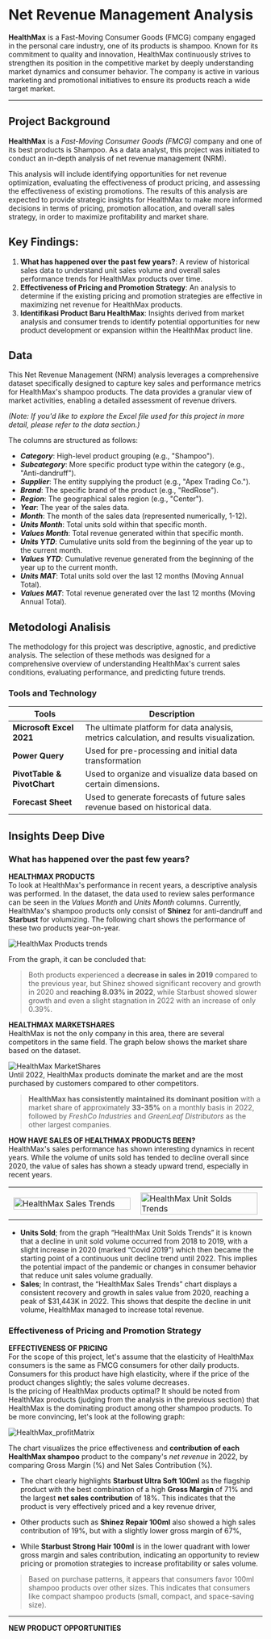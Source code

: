 # Net Revenue Management Analysis

**HealthMax** is a Fast-Moving Consumer Goods (FMCG) company engaged in the personal care industry, one of its products is shampoo. Known for its commitment to quality and innovation, HealthMax continuously strives to strengthen its position in the competitive market by deeply understanding market dynamics and consumer behavior. The company is active in various marketing and promotional initiatives to ensure its products reach a wide target market.

---

## Project Background  

**HealthMax** is a *Fast-Moving Consumer Goods (FMCG)* company and one of its best products is Shampoo. As a data analyst, this project was initiated to conduct an in-depth analysis of net revenue management (NRM).   

This analysis will include identifying opportunities for net revenue optimization, evaluating the effectiveness of product pricing, and assessing the effectiveness of existing promotions. The results of this analysis are expected to provide strategic insights for HealthMax to make more informed decisions in terms of pricing, promotion allocation, and overall sales strategy, in order to maximize profitability and market share. 

## Key Findings:
1. **What has happened over the past few years?**: A review of historical sales data to understand unit sales volume and overall sales performance trends for HealthMax products over time.   
2. **Effectiveness of Pricing and Promotion Strategy**: An analysis to determine if the existing pricing and promotion strategies are effective in maximizing net revenue for HealthMax products. 
3. **Identifikasi Product Baru HealthMax**: Insights derived from market analysis and consumer trends to identify potential opportunities for new product development or expansion within the HealthMax product line.


## Data
This Net Revenue Management (NRM) analysis leverages a comprehensive dataset specifically designed to capture key sales and performance metrics for HealthMax's shampoo products. The data provides a granular view of market activities, enabling a detailed assessment of revenue drivers. 

*(Note: If you'd like to explore the Excel file used for this project in more detail, please refer to the data section.)* 

The columns are structured as follows:
- ***Category***: High-level product grouping (e.g., "Shampoo").
- ***Subcategory***: More specific product type within the category (e.g., "Anti-dandruff").
- ***Supplier***: The entity supplying the product (e.g., "Apex Trading Co.").
- ***Brand***: The specific brand of the product (e.g., "RedRose").
- ***Region***: The geographical sales region (e.g., "Center").
- ***Year***: The year of the sales data.
- ***Month***: The month of the sales data (represented numerically, 1-12).
- ***Units Month***: Total units sold within that specific month.
- ***Values Month***: Total revenue generated within that specific month.
- ***Units YTD***: Cumulative units sold from the beginning of the year up to the current month.
- ***Values YTD***: Cumulative revenue generated from the beginning of the year up to the current month.
- ***Units MAT***: Total units sold over the last 12 months (Moving Annual Total).
- ***Values MAT***: Total revenue generated over the last 12 months (Moving Annual Total).

## Metodologi Analisis
The methodology for this project was descriptive, agnostic, and predictive analysis. The selection of these methods was designed for a comprehensive overview of understanding HealthMax's current sales conditions, evaluating performance, and predicting future trends.

### Tools and Technology
| Tools             | Description                                                                 |
|-------------------------|--------------------------------------------------------------------------------------|
| **Microsoft Excel 2021**     | The ultimate platform for data analysis, metrics calculation, and results visualization.      |
| **Power Query**     | Used for pre-processing and initial data transformation      |
| **PivotTable & PivotChart** | Used to organize and visualize data based on certain dimensions.   |
| **Forecast Sheet**      | Used to generate forecasts of future sales revenue based on historical data.             |


## Insights Deep Dive 
### What has happened over the past few years?
**HEALTHMAX PRODUCTS**   
To look at HealthMax's performance in recent years, a descriptive analysis was performed. In the dataset, the data used to review sales performance can be seen in the *Values Month* and *Units Month* columns. Currently, HealthMax's shampoo products only consist of **Shinez** for anti-dandruff and **Starbust** for volumizing. The following chart shows the performance of these two products year-on-year.

![HealthMax Products trends](./img/HealthMaxProductsTrends.png)   

From the graph, it can be concluded that:
> Both products experienced a **decrease in sales in 2019** compared to the previous year, but Shinez showed significant recovery and growth in 2020 and **reaching 8.03% in 2022**, while Starbust showed slower growth and even a slight stagnation in 2022 with an increase of only 0.39%.

**HEALTHMAX MARKETSHARES**   
HealthMax is not the only company in this area, there are several competitors in the same field. The graph below shows the market share based on the dataset. 

![HealthMax MarketShares](./img/HealthMax_MarketShares.png)   
Until 2022, HealthMax products dominate the market and are the most purchased by customers compared to other competitors.   
> **HealthMax has consistently maintained its dominant position** with a market share of approximately **33-35%** on a monthly basis in 2022, followed by *FreshCo Industries* and *GreenLeaf Distributors* as the other largest companies.


**HOW HAVE SALES OF HEALTHMAX PRODUCTS BEEN?**   
HealthMax's sales performance has shown interesting dynamics in recent years. While the volume of units sold has tended to decline overall since 2020, the value of sales has shown a steady upward trend, especially in recent years. 
<table>
  <tr>
    <td style="width: 50%; padding: 10px;">
      <img src="./img/HealthMax_Sales.png" alt="HealthMax Sales Trends" style="width: 100%;">
    </td>
    <td style="width: 50%; padding: 10px;">
      <img src="./img/HealthMax_Solds.png" alt="HealthMax Unit Solds Trends" style="width: 100%;">
    </td>
  </tr>
</table>   

- **Units Sold**; from the graph “HealthMax Unit Solds Trends” it is known that a decline in unit sold volume occurred from 2018 to 2019, with a slight increase in 2020 (marked “Covid 2019”) which then became the starting point of a continuous unit decline trend until 2022. This implies the potential impact of the pandemic or changes in consumer behavior that reduce unit sales volume gradually.
- **Sales**; In contrast, the “HealthMax Sales Trends” chart displays a consistent recovery and growth in sales value from 2020, reaching a peak of $31,443K in 2022. This shows that despite the decline in unit volume, HealthMax managed to increase total revenue.

### Effectiveness of Pricing and Promotion Strategy   
**EFFECTIVENESS OF PRICING**   
For the scope of this project, let's assume that the elasticity of HealthMax consumers is the same as FMCG consumers for other daily products. Consumers for this product have high elasticity, where if the price of the product changes slightly; the sales volume decreases.   
Is the pricing of HealthMax products optimal? It should be noted from HealthMax products (judging from the analysis in the previous section) that HealthMax is the dominating product among other shampoo products. To be more convincing, let's look at the following graph:

![HealthMax_profitMatrix](./img/HealthMax_profitMatrix.png)

The chart visualizes the price effectiveness and **contribution of each HealthMax shampoo** product to the company's *net revenue* in 2022, by comparing Gross Margin (%) and Net Sales Contribution (%).   
- The chart clearly highlights **Starbust Ultra Soft 100ml** as the flagship product with the best combination of a high **Gross Margin** of 71% and the largest **net sales contribution** of 18%. This indicates that the product is very effectively priced and a key revenue driver,

- Other products such as **Shinez Repair 100ml** also showed a high sales contribution of 19%, but with a slightly lower gross margin of 67%, 

- While **Starbust Strong Hair 100ml** is in the lower quadrant with lower gross margin and sales contribution, indicating an opportunity to review pricing or promotion strategies to increase profitability or sales volume.

> Based on purchase patterns, it appears that consumers favor 100ml shampoo products over other sizes. This indicates that consumers like compact shampoo products (small, compact, and space-saving size). 
 
---

**NEW PRODUCT OPPORTUNITIES**   



